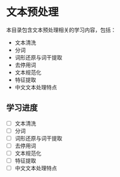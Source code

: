 # 文本预处理

本目录包含文本预处理相关的学习内容，包括：

- 文本清洗
- 分词
- 词形还原与词干提取
- 去停用词
- 文本规范化
- 特征提取
- 中文文本处理特点

## 学习进度

- [ ] 文本清洗
- [ ] 分词
- [ ] 词形还原与词干提取
- [ ] 去停用词
- [ ] 文本规范化
- [ ] 特征提取
- [ ] 中文文本处理特点 